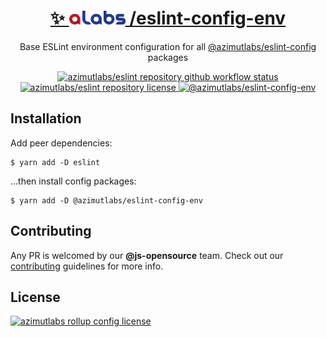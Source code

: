 <h1 align="center">
  <a target="_blank" href="https://alabs.team">
    ✨
    <img
      height="22.5"
      src="https://raw.githubusercontent.com/azimutlabs/logos/master/little_logo.png"
      alt="azimutlabs logo"
    />
    /eslint-config-env
  </a>
</h1>

<p align="center">Base ESLint environment configuration for all <a href="https://github.com/azimutlabs/eslint">@azimutlabs/eslint-config</a> packages</p>

<p align="center">
  <a href="https://github.com/azimutlabs/eslint/actions?query=workflow%3A%22Lint+and+Test%22">
    <img
      src="https://github.com/azimutlabs/eslint/workflows/Lint%20and%20Test/badge.svg"
      alt="azimutlabs/eslint repository github workflow status"
    />
  </a>
  <a href="https://github.com/azimutlabs/eslint/blob/master/LICENSE">
    <img
      src="https://img.shields.io/github/license/azimutlabs/eslint?label=License"
      alt="azimutlabs/eslint repository license"
    />
  </a>
   <a href="https://www.npmjs.com/package/@azimutlabs/rollup">
     <img
       src="https://img.shields.io/npm/v/@azimutlabs/eslint-config-env?color=blue&logo=npm&label="
       alt="@azimutlabs/eslint-config-env"
     />
   </a>
</p>

## Installation
Add peer dependencies:
```shell
$ yarn add -D eslint
```
...then install config packages:
```shell
$ yarn add -D @azimutlabs/eslint-config-env
```

## Contributing
Any PR is welcomed by our **@js-opensource** team.
Check out our [contributing](../../CONTRIBUTING.md) guidelines for more info.

## License
[![azimutlabs rollup config license](https://img.shields.io/github/license/azimutlabs/rollup?label=as%20always&color=informational)](../../LICENSE)
